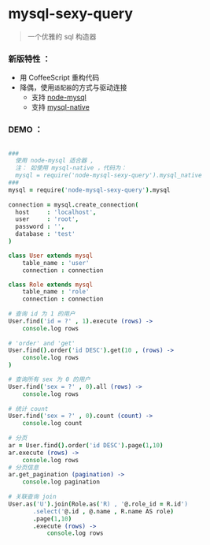 mysql-sexy-query
====================
>  一个优雅的 sql 构造器 


### 新版特性 ：

 * 用 CoffeeScript 重构代码
 * 降偶，使用`适配器`的方式与驱动连接
   * 支持 [node-mysql](https://github.com/felixge/node-mysql)
   * 支持 [mysql-native](https://github.com/sidorares/nodejs-mysql-native)
   
   
### DEMO ：
``` CoffeeScript

### 
  使用 node-mysql 适合器 ,
  注： 如使用 mysql-native ，代码为：
  mysql = require('node-mysql-sexy-query').mysql_native
###
mysql = require('node-mysql-sexy-query').mysql
    
connection = mysql.create_connection(
  host     : 'localhost',
  user     : 'root',
  password : '',
  database : 'test'
)

class User extends mysql
    table_name : 'user'
    connection : connection

class Role extends mysql
    table_name : 'role'
    connection : connection
    
# 查询 id 为 1 的用户
User.find('id = ?' , 1).execute (rows) ->
    console.log rows
    
# 'order' and 'get'
User.find().order('id DESC').get(10 , (rows) ->
    console.log rows
) 

# 查询所有 sex 为 0 的用户
User.find('sex = ?' , 0).all (rows) ->
    console.log rows 
    
# 统计 count
User.find('sex = ?' , 0).count (count) ->
    console.log count
    
# 分页
ar = User.find().order('id DESC').page(1,10) 
ar.execute (rows) ->
    console.log rows
# 分页信息
ar.get_pagination (pagination) ->
    console.log pagination 
    
# 关联查询 join
User.as('U').join(Role.as('R) , '@.role_id = R.id')
       .select('@.id , @.name , R.name AS role)
       .page(1,10)
       .execute (rows) ->
           console.log rows
    
```
